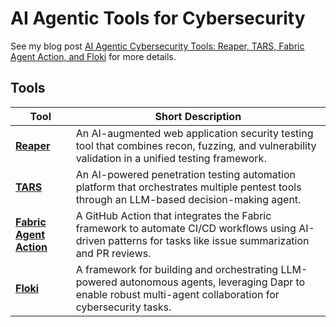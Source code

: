 # AI Agentic Tools for Cybersecurity

See my blog post [AI Agentic Cybersecurity Tools: Reaper, TARS, Fabric Agent Action, and Floki](https://becomingahacker.org/agentic-cybersecurity-tools-122374ce942b) for more details.

## Tools


| **Tool**              | **Short Description**                                                                                                                                       |
|-----------------------|-------------------------------------------------------------------------------------------------------------------------------------------------------------|
| [**Reaper**](https://github.com/ghostsecurity/reaper) | An AI-augmented web application security testing tool that combines recon, fuzzing, and vulnerability validation in a unified testing framework.         |
| [**TARS**](https://github.com/osgil-defense/TARS)   | An AI-powered penetration testing automation platform that orchestrates multiple pentest tools through an LLM-based decision-making agent.                |
| [**Fabric Agent Action**](https://github.com/xvnpw/fabric-agent-action) | A GitHub Action that integrates the Fabric framework to automate CI/CD workflows using AI-driven patterns for tasks like issue summarization and PR reviews. |
| [**Floki**](https://github.com/Cyb3rWard0g/floki)     | A framework for building and orchestrating LLM-powered autonomous agents, leveraging Dapr to enable robust multi-agent collaboration for cybersecurity tasks. |

